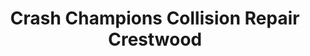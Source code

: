 ---
title: "Crash Champions Collision Repair Crestwood"
url: /crestwood/crash-champions-collision-repair-crestwood/
shop: car repair
---
